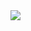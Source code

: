 <img src="https://raw.githubusercontent.com/1N0T/images/master/global/animationLogo1N0T.svg?sanitize=true">
